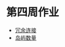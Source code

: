 # 第四周作业

- [冗余连接](https://github.com/heyu-rise/algorithm-train/blob/main/week08/src/main/java/RedundantConnection.java)
- [岛屿数量](https://github.com/heyu-rise/algorithm-train/blob/main/week08/src/main/java/NumberOfIslands.java)

